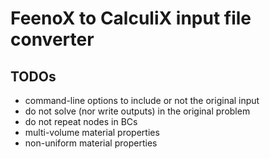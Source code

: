 # FeenoX to CalculiX input file converter


## TODOs

 * command-line options to include or not the original input
 * do not solve (nor write outputs) in the original problem
 * do not repeat nodes in BCs
 * multi-volume material properties
 * non-uniform material properties
